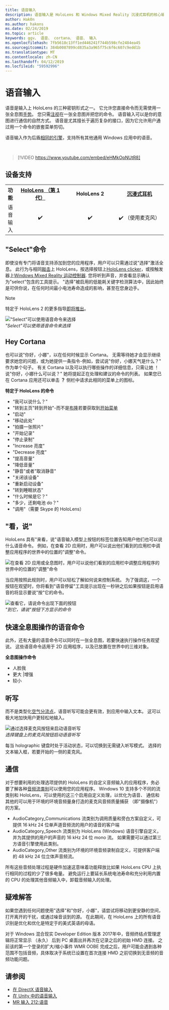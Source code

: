 ```yaml
---
title: 语音输入
description: 语音输入是 HoloLens 和 Windows Mixed Reality 沉浸式耳机的核心输入。 语音可以用于命令、 听写，Cortana，和的详细信息。
author: Hak0n
ms.author: hakons
ms.date: 02/24/2019
ms.topic: article
keywords: ggv、 语音、 cortana、 语音、 输入
ms.openlocfilehash: 7fb5618c13ff1ed446241f744b598cfe2484ea45
ms.sourcegitcommit: 384b0087899cd835a3a965f75c6f6c607c9edd1b
ms.translationtype: MT
ms.contentlocale: zh-CN
ms.lasthandoff: 04/12/2019
ms.locfileid: "59592996"
---
```

# <a name="voice-input"></a>语音输入

语音是输入上 HoloLens 的三种密钥形式之一。 它允许您直接命令而无需使用一张全息图[手势](gestures.md)。 您只需[注视](gaze.md)在一张全息图并把您的命令。 语音输入可以是你的意图进行通信的自然方式。 语音是尤其擅长于遍历复杂的接口，因为它允许用户通过用一个命令的嵌套菜单剪切。

语音输入作为后盾[相同的引擎](https://msdn.microsoft.com/library/windows/apps/mt185615.aspx)，支持所有其他通用 Windows 应用中的语音。

<br>

>[!VIDEO https://www.youtube.com/embed/eHMkOpNUtR8]

## <a name="device-support"></a>设备支持

<table>
<tr>
<th>功能</th><th style="width:150px"> <a href="hololens-hardware-details.md">HoloLens （第 1 代）</a></th><th style="width:150px">HoloLens 2</th><th style="width:150px"><a href="immersive-headset-hardware-details.md">沉浸式耳机</a></th>
</tr><tr>
<td> 语音输入</td><td style="text-align: center;"> ✔️</td><td style="text-align: center;"> ✔️</td><td style="text-align: center;"> ✔️ （使用麦克风）</td>
</tr>
</table>

## <a name="the-select-command"></a>"Select"命令

即使没有专门将语音支持添加到您的应用程序，用户可以只需通过说"选择"激活全息。 此行为与相同[敲击](gestures.md#air-tap)上 HoloLens，按选择按钮上[HoloLens clicker](hardware-accessories.md#hololens-clicker)，或按触发器上[Windows Mixed Reality 运动控制器](motion-controllers.md). 您将听到声音，并查看显示确认为"select"包含的工具提示。 "选择"被启用的低能耗关键字检测算法中，因此始终是可供你说，在任何时间最小电池寿命造成的影响，甚至在您身边手。

> [!NOTE]
> 特定于 HoloLens 2 的更多指导[即将推出](index.md#news-and-notes)。

!["Select"可以使用语音命令来选择](images/kma-voice-select-00170-800px.png)<br>
*"Select"可以使用语音命令来选择*

## <a name="hey-cortana"></a>Hey Cortana

也可以说"你好，小娜"，以在任何时候显示 Cortana。 无需等待她才会显示继续要求她您的问题，或为她提供一条指令-例如，尝试说"你好，小娜天气是什么？" 作为单个句子。 有关 Cortana 以及可以执行哪些操作的详细信息，只需让她 ！ 说"你好，小娜什么可以说？" 她将提起正在处理和建议的命令的列表。 如果您已在 Cortana 应用还可以单击 **？** 侧栏中请求此相同的菜单上的图标。

**特定于 HoloLens 的命令**
* “我可以说什么？”
* "转到主页"转到开始"-而不是[布隆](gestures.md#bloom)若要获取到[开始菜单](navigating-the-windows-mixed-reality-home.md#start-menu)
* "启动<app>"
* "移动<app>此处"
* "拍摄一张照片"
* "开始记录"
* "停止录制"
* "Increase 亮度"
* "Decrease 亮度"
* "提高音量"
* "降低音量"
* "静音"或者"取消静音"
* "关闭该设备"
* "重新启动设备"
* "转到睡眠状态"
* "什么时候是它？"
* "多少，还剩电池 do？"
* "调用<contact>"（需要 Skype 的 HoloLens）

## <a name="see-it-say-it"></a>"看，说"

HoloLens 具有"来看，说"语音输入模型上按钮的标签位置告知用户他们也可以说什么语音命令。 例如，在查看 2D 应用时，用户可以说出他们看到的应用栏中调整应用程序的世界中的位置的"调整"命令。

![在查看 2D 应用或全息图时，用户可以说他们看到的应用栏中调整应用程序的世界中的位置的"调整"命令](images/microphone-600px.png)

当应用按照此规则时，用户可以轻松了解如何说来控制系统。 为了强调这，一个按钮在观望时，你将看到"语音停留"工具提示出现在一秒钟之后如果按钮是启用语音的将显示要说"按"它的命令。

![查看它，请说命令出现下面的按钮](images/voice-seeitsayit-600px.png)<br>
*"到它，请说"按钮下方显示的命令*

## <a name="voice-commands-for-fast-hologram-manipulation"></a>快速全息图操作的语音命令

此外，还有大量的语音命令可以同时在一张全息图，若要快速执行操作任务观望说。 这些语音命令适用于 2D 应用程序，以及已放置在世界中的三维对象。

**全息图操作命令**
* 人脸我
* 更大 |增强
* 较小

## <a name="dictation"></a>听写

而不是类型化[空气分流点](gestures.md#air-tap)，语音听写可能会更有效，到应用中输入文本。 这可以极大地加快用户更轻松地输入。

![通过选择麦克风按钮来启动语音听写](images/micbuttonfordictation.png)<br>
*选择键盘上的麦克风按钮启动语音听写*

每当 holographic 键盘时处于活动状态，可以切换到无需键入听写模式。 选择的文本输入框，若要开始的一侧的麦克风。

## <a name="communication"></a>通信

对于想要利用的处理选项提供的 HoloLens 的自定义音频输入的应用程序，务必要了解各种[音频流类别](https://msdn.microsoft.com/library/windows/desktop/hh404178(v=vs.85).aspx)可以使用您的应用程序。 Windows 10 支持多个不同的流类别和 HoloLens，可以使用的这三个启用自定义处理，以优化为语音、 通信和其他的可以用于环境的环境音频量身打造的麦克风音频质量捕获 （即"摄像机"） 的方案。
* AudioCategory_Communications 流类别为调用质量和旁白方案自定义，可提供 16 kHz 24 位单声道音频流的用户的语音的客户端
* AudioCategory_Speech 流类别为 HoloLens (Windows) 语音引擎自定义，并为其提供的用户的声音的 16 kHz 24 位 mono 流。 如果需要可以通过第三方语音引擎使用此类别。
* AudioCategory_Other 流类别为环境的环境音频录制自定义，可提供客户端的 48 kHz 24 位立体声音频流。

所有这些音频处理过程是硬件加速这意味着功能释放比如果 HoloLens CPU 上执行相同的过程的少了很多电量。 避免运行上要延长系统电池寿命和充分利用内置的 CPU 的处理其他音频输入中，卸载音频输入的处理。

## <a name="troubleshooting"></a>疑难解答

如果您遇到任何问题使用"选择"和"你好，小娜"，请尝试将移动到更安静的空间，打开离开的干扰，或通过噪音谈到的源。 在此期间，在 HoloLens 上的所有语音识别是优化和优化是特定于的美式英语的母语。

对于 Windows 混合现实 Developer Edition 版本 2017年中，音频终结点管理逻辑将正常显示 （永久） 后到 PC 桌面出并再次在记录之后的初始 HMD 连接。 之前该的第一个登录的扩大/缩小事件 WMR OOBE 完成之后，用户可能会遇到各种范围不包括音频，具体取决于系统已设置在首次连接 HMD 之前切换到无音频的音频功能问题。

## <a name="see-also"></a>请参阅
* [在 DirectX 语音输入](voice-input-in-directx.md)
* [在 Unity 中的语音输入](voice-input-in-unity.md)
* [MR 输入 212:语音](holograms-212.md)
